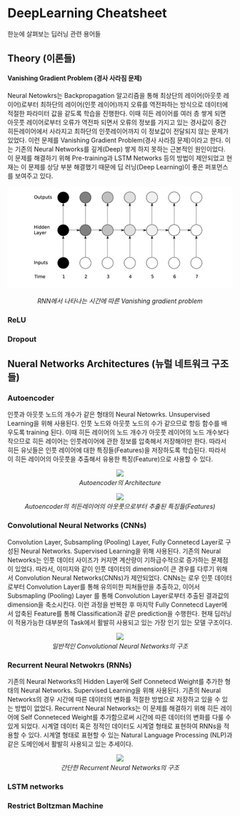 # DeepLearning Cheatsheet
한눈에 살펴보는 딥러닝 관련 용어들
## Theory (이론들)
#### Vanishing Gradient Problem (경사 사라짐 문제)
Neural Netowkrs는 Backpropagation 알고리즘을 통해 최상단의 레이어(아웃풋 레이어)로부터 최하단의 레이어(인풋 레이어)까지 오류를 역전파하는 방식으로 데이터에 적절한 파라미터 값을 같도록 학습을 진행한다. 이때 히든 레이어를 여러 층 쌓게 되면 아웃풋 레이어로부터 오류가 역전파 되면서 오류의 정보를 가지고 있는 경사값이 중간 히든레이어에서 사라지고 최하단의 인풋레이어까지 이 정보값이 전달되지 않는 문제가 있었다. 이런 문제를 Vanishing Gradient Problem(경사 사라짐 문제)이라고 한다. 이는 기존의 Neural Networks를 깊게(Deep) 쌓게 하지 못하는 근본적인 원인이었다. 이 문제를 해결하기 위해 Pre-training과 LSTM Networks 등의 방법이 제안되었고 현재는 이 문제를 상당 부분 해결했기 때문에 딥 러닝(Deep Learning)이 좋은 퍼포먼스를 보여주고 있다. 

![alt tag](/images/vanishing_gradient_problem.png)
<p align="center">
<i>RNN에서 나타나는 시간에 따른 Vanishing gradient problem</i>
</p>

### ReLU

### Dropout


## Nueral Networks Architectures (뉴럴 네트워크 구조들)
### Autoencoder
인풋과 아웃풋 노드의 개수가 같은 형태의 Neural Netowrks. Unsupervised Learning을 위해 사용된다. 인풋 노드와 아웃풋 노드의 수가 같으므로 항등 함수를 배우도록 training 된다. 이때 히든 레이어의 노드 개수가 아웃풋 레이어의 노드 개수보다 작으므로 히든 레이어는 인풋레이어에 관한 정보를 압축해서 저장해야만 한다. 따라서 히든 유닛들은 인풋 레이어에 대한 특징들(Features)을 저장하도록 학습된다. 따라서 이 히든 레이어의 아웃풋을 추출해서 유용한 특징(Feature)으로 사용할 수 있다.

<p align="center">
<img src="https://raw.githubusercontent.com/solaris33/DeepLearning_Cheatsheet_Kor/master/images/autoencoder_architecture.png">
<br>
<i>Autoencoder의 Architecture</i>
</p>

<p align="center">
<img src="https://raw.githubusercontent.com/solaris33/DeepLearning_Cheatsheet_Kor/master/images/autoencoder_features.png">
<br>
<i>Autoencoder의 히든레이어의 아웃풋으로부터 추출된 특징들(Features)</i>
</p>

### Convolutional Neural Networks (CNNs)
Convolution Layer, Subsampling (Pooling) Layer, Fully Connetecd Layer로 구성된 Neural Networks. Supervised Learning을 위해 사용된다. 기존의 Neural Networks는 인풋 데이터 사이즈가 커지면 계산량이 기하급수적으로 증가하는 문제점이 있었다. 따라서, 이미지와 같이 인풋 데이터의 dimension이 큰 경우를 다루기 위해서 Convolution Neural Networks(CNNs)가 제안되었다. CNNs는 로우 인풋 데이터로부터 Convolution Layer를 통해 유의미한 피쳐들만을 추출하고, 이어서 Subsmapling (Pooling) Layer 를 통해 Convolution Layer로부터 추출된 결과값의 dimension을 축소시킨다. 이런 과정을 반복한 후 마지막 Fully Connetecd Layer에서 압축된 Feature를 통해 Classification과 같은 prediction을 수행한다. 현재 딥러닝이 적용가능한 대부분의 Task에서 활발히 사용되고 있는 가장 인기 있는 모델 구조이다.

<p align="center">
<img src="https://raw.githubusercontent.com/solaris33/DeepLearning_Cheatsheet_Kor/master/images/Convolutional_Neural_Networks.jpeg">
<br>
<i>일반적인 Convolutional Neural Networks의 구조</i>
</p>

### Recurrent Neural Netwokrs (RNNs)
기존의 Neural Networks의 Hidden Layer에 Self Connetecd Weight를 추가한 형태의 Neural Networks. Supervised Learning을 위해 사용된다. 기존의 Neural Networks의 경우 시간에 따른 데이터의 변화를 적절한 방법으로 저장하고 있을 수 있는 방법이 없었다. Recurrent Neural Networks는 이 문제를 해결하기 위해 히든 레이어에 Self Conneteced Weight를 추가함으로써 시간에 따른 데이터의 변화를 다룰 수 있게 되었다. 시계열 데이터 혹은 정적인 데이터도 시계열 형태로 표현하여 RNNs을 적용할 수 있다. 시계열 형태로 표현할 수 있는 Natural Language Processing (NLP)과 같은 도메인에서 활발히 사용되고 있는 추세이다.

<p align="center">
<img src="https://raw.githubusercontent.com/solaris33/DeepLearning_Cheatsheet_Kor/master/images/recurrent_neural_networks.png">
<br>
<i>간단한 Recurrent Neural Networks의 구조</i>
</p>


### LSTM networks

### Restrict Boltzman Machine
